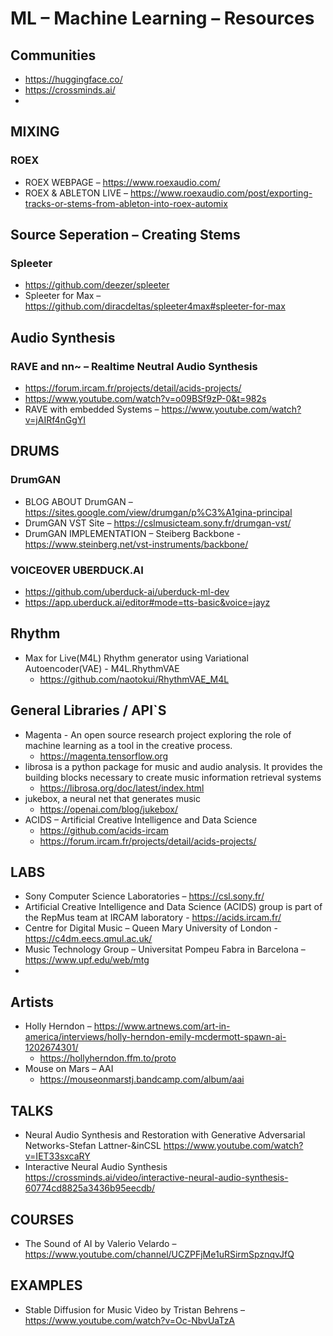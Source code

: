 # ML – Machine Learning – Resources

## Communities
- https://huggingface.co/
- https://crossminds.ai/
- 

## MIXING
### ROEX
- ROEX WEBPAGE – https://www.roexaudio.com/
- ROEX & ABLETON LIVE – https://www.roexaudio.com/post/exporting-tracks-or-stems-from-ableton-into-roex-automix

## Source Seperation – Creating Stems 

### Spleeter 
- https://github.com/deezer/spleeter
- Spleeter for Max – https://github.com/diracdeltas/spleeter4max#spleeter-for-max

## Audio Synthesis
### RAVE and nn~ – Realtime Neutral Audio Synthesis
- https://forum.ircam.fr/projects/detail/acids-projects/
- https://www.youtube.com/watch?v=o09BSf9zP-0&t=982s
- RAVE with embedded Systems – https://www.youtube.com/watch?v=jAIRf4nGgYI

## DRUMS
### DrumGAN
- BLOG ABOUT DrumGAN –https://sites.google.com/view/drumgan/p%C3%A1gina-principal
- DrumGAN VST Site – https://cslmusicteam.sony.fr/drumgan-vst/
- DrumGAN IMPLEMENTATION – Steiberg Backbone - https://www.steinberg.net/vst-instruments/backbone/


### VOICEOVER UBERDUCK.AI
- https://github.com/uberduck-ai/uberduck-ml-dev
- https://app.uberduck.ai/editor#mode=tts-basic&voice=jayz

## Rhythm
- Max for Live(M4L) Rhythm generator using Variational Autoencoder(VAE) - M4L.RhythmVAE
  - https://github.com/naotokui/RhythmVAE_M4L

## General Libraries / API`S
- Magenta - An open source research project exploring the role of machine learning as a tool in the creative process.
  -   https://magenta.tensorflow.org
- librosa is a python package for music and audio analysis. It provides the building blocks necessary to create music information retrieval systems 
  -  https://librosa.org/doc/latest/index.html
- jukebox, a neural net that generates music 
  -  https://openai.com/blog/jukebox/
- ACIDS – Artificial Creative Intelligence and Data Science 
  - https://github.com/acids-ircam
  - https://forum.ircam.fr/projects/detail/acids-projects/

## LABS
- Sony Computer Science Laboratories – https://csl.sony.fr/
- Artificial Creative Intelligence and Data Science (ACIDS) group is part of the RepMus team at IRCAM laboratory - https://acids.ircam.fr/
- Centre for Digital Music – Queen Mary University of London - https://c4dm.eecs.qmul.ac.uk/
- Music Technology Group – Universitat Pompeu Fabra in Barcelona – https://www.upf.edu/web/mtg
- 
  
## Artists
- Holly Herndon – https://www.artnews.com/art-in-america/interviews/holly-herndon-emily-mcdermott-spawn-ai-1202674301/
  - https://hollyherndon.ffm.to/proto
- Mouse on Mars – AAI
  - https://mouseonmarstj.bandcamp.com/album/aai

## TALKS
- Neural Audio Synthesis and Restoration with Generative Adversarial Networks-Stefan Lattner-&inCSL
https://www.youtube.com/watch?v=IET33sxcaRY
- Interactive Neural Audio Synthesis
https://crossminds.ai/video/interactive-neural-audio-synthesis-60774cd8825a3436b95eecdb/

## COURSES
- The Sound of AI by Valerio Velardo – https://www.youtube.com/channel/UCZPFjMe1uRSirmSpznqvJfQ

## EXAMPLES
- Stable Diffusion for Music Video by Tristan Behrens – https://www.youtube.com/watch?v=Oc-NbvUaTzA

  

     
